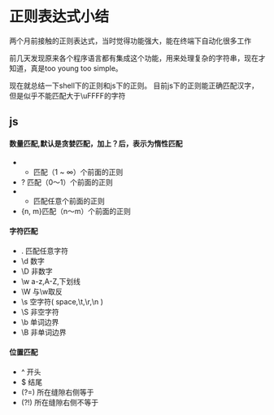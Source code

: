 # 正则表达式小结

两个月前接触的正则表达式，当时觉得功能强大，能在终端下自动化很多工作

前几天发现原来各个程序语言都有集成这个功能，用来处理复杂的字符串，现在才知道，真是too young too simple。

现在就总结一下shell下的正则和js下的正则。
目前js下的正则能正确匹配汉字，但是似乎不能匹配大于\uFFFF的字符

## js

#### 数量匹配,默认是贪婪匹配，加上？后，表示为惰性匹配

+ + 匹配（1 ~ ∞）个前面的正则
+ ? 匹配（0～1）个前面的正则
+ * 匹配任意个前面的正则
+ {n, m}匹配（n～m）个前面的正则

#### 字符匹配

+ . 匹配任意字符
+ \d 数字
+ \D 非数字
+ \w a-z,A-Z,下划线
+ \W 与\w取反
+ \s 空字符( space,\t,\r,\n )
+ \S 非空字符
+ \b 单词边界
+ \B 非单词边界

#### 位置匹配

+ ^ 开头
+ $ 结尾
+ (?=) 所在缝隙右侧等于
+ (?!) 所在缝隙右侧不等于




